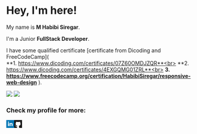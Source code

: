 # Hey, I'm here! 

My name is **M Habibi Siregar**.<br>

I'm a Junior **FullStack Developer**.<br>

I have some qualified certificate  [certificate from Dicoding and FreeCodeCamp](<br>
**1. https://www.dicoding.com/certificates/07Z60OMDJZQR**<br>
**2. https://www.dicoding.com/certificates/4EXGQMG01ZRL**<br>
**3. https://www.freecodecamp.org/certification/HabibiSiregar/responsive-web-design**
).<br>

<div align="left">
  <picture>
  <source
    srcset="https://github-readme-stats.vercel.app/api/top-langs/?username=Kyra-Code79&layout=pie&langs_count=8&theme=tokyonight"
    media="(prefers-color-scheme: dark), (prefers-color-scheme: no-preference)"
  />
    <img height="180em" src="https://github-readme-stats-eight-theta.vercel.app/api?username=Kyra-Code79&show_icons=true&theme=algolia&include_all_commits=true&count_private=true"/>
    <img src="https://github-readme-stats.vercel.app/api?username=Kyra-Code79&show_icons=true" />
</picture>
</div>

<div>
  <h3>Check my profile for more:</h3>
  <a href="https://www.linkedin.com/in/habibisiregar79/">
    <img align="left" alt="Habibi Siregar Linkdin" width="21px" src="https://raw.githubusercontent.com/edent/SuperTinyIcons/099dc12b59179d07d534069bc8551718f786d91a/images/svg/linkedin.svg" />
  </a>
  <a href="https://github.com/Kyra-Code79">
    <img align="left" alt="Habibi Siregar Github" width="21px" src="https://raw.githubusercontent.com/edent/SuperTinyIcons/099dc12b59179d07d534069bc8551718f786d91a/images/svg/github.svg" />
  </a>
</div> 
